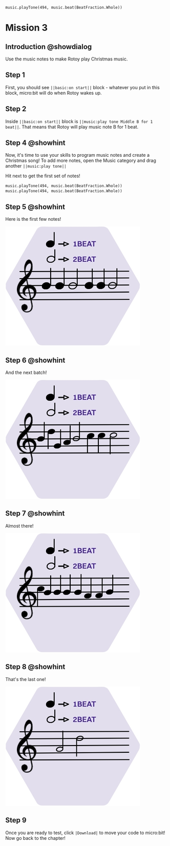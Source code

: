 ```template
music.playTone(494, music.beat(BeatFraction.Whole))
```

# Mission 3

## Introduction @showdialog

Use the music notes to make Rotoy play Christmas music.

## Step 1

First, you should see ``||basic:on start||`` block - whatever you put in this block, micro:bit will do when Rotoy wakes up.

## Step 2

Inside ``||basic:on start||`` block is ``||music:play tone Middle B for 1 beat||``. That means that Rotoy will play music note B for 1 beat.

## Step 4 @showhint

Now, it's time to use your skills to program music notes and create a Christmas song! To add more notes, open the Music category and drag another ``||music:play tone||``

Hit next to get the first set of notes!

```block
music.playTone(494, music.beat(BeatFraction.Whole))
music.playTone(494, music.beat(BeatFraction.Whole))
```

## Step 5 @showhint

Here is the first few notes!

![Part 1](https://raw.githubusercontent.com/iKarych/advent_calendar/master/docs/static/jingle_bells_1.jpg)

## Step 6 @showhint

And the next batch!

![Part 2](https://raw.githubusercontent.com/iKarych/advent_calendar/master/docs/static/jingle_bells_2.jpg)

## Step 7 @showhint

Almost there!

![Part 3](https://raw.githubusercontent.com/iKarych/advent_calendar/master/docs/static/jingle_bells_3.jpg)

## Step 8 @showhint

That's the last one!

![Part 4](https://raw.githubusercontent.com/iKarych/advent_calendar/master/docs/static/jingle_bells_4.jpg)

## Step 9

Once you are ready to test, click ``|Download|`` to move your code to micro:bit! Now go back to the chapter!